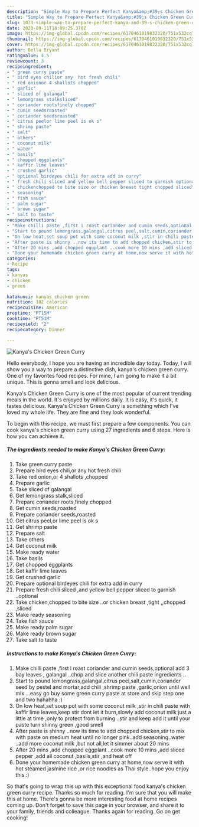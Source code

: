 ```yaml
---
description: "Simple Way to Prepare Perfect Kanya&amp;#39;s Chicken Green Curry"
title: "Simple Way to Prepare Perfect Kanya&amp;#39;s Chicken Green Curry"
slug: 1073-simple-way-to-prepare-perfect-kanya-and-39-s-chicken-green-curry
date: 2020-09-11T18:09:25.370Z
image: https://img-global.cpcdn.com/recipes/6170461019832320/751x532cq70/kanyas-chicken-green-curry-recipe-main-photo.jpg
thumbnail: https://img-global.cpcdn.com/recipes/6170461019832320/751x532cq70/kanyas-chicken-green-curry-recipe-main-photo.jpg
cover: https://img-global.cpcdn.com/recipes/6170461019832320/751x532cq70/kanyas-chicken-green-curry-recipe-main-photo.jpg
author: Della Bryant
ratingvalue: 4.5
reviewcount: 3
recipeingredient:
- " green curry paste"
- " bird eyes chilior any  hot fresh chili"
- " red onionor 4 shallots chopped"
- " garlic"
- " sliced of galangal"
- " lemongrass stalksliced"
- " coriander rootsfinely chopped"
- " cumin seedsroasted"
- " coriander seedsroasted"
- " citrus peelor lime peel is ok s"
- " shrimp paste"
- " salt"
- " others"
- " coconut milk"
- " water"
- " basils"
- " chopped eggplants"
- " kaffir lime leaves"
- " crushed garlic"
- " optional birdeyes chili for extra add in curry"
- " fresh chili sliced and yellow bell pepper sliced to garnish optional"
- " chickenchopped to bite size or chicken breast tight chopped sliced"
- " seasoning"
- " fish sauce"
- " palm sugar"
- " brown sugar"
- " salt to taste"
recipeinstructions:
- "Make chilli paste ,first i roast coriander and cumin seeds,optional add 3 bay leaves , galangal ..chop and slice another chili paste ingredients .."
- "Start to pound lemongrass,galangal,citrus peel,salt,cumin,coriander seed  by pestel and mortar,add chili ,shrimp paste ,garlic,onion until well mix ...easy go buy some green curry paste at store and skip step one and two hahahha :)"
- "On low heat,set soup pot with some coconut milk ,stir in chili paste with kaffir lime leaves,keep stir dont let it burn,slowly add coconut milk just a little at time ,only to protect from burning ..stir and keep add it until your paste turn shinny green ,good smell"
- "After paste is shinny ..now its time to add chopped chicken,stir to mix with paste on medium heat until no longer pink..add seasoning..water ..add more coconut milk ,but not all,let it simmer about 20 mins"
- "After 20 mins ,add chopped eggplant ..cook more 10 mins ,add sliced pepper ,add all coconut ,basils,stir ,and heat off"
- "Done your homemade chicken green curry at home,now serve it with hot steamed jasmine rice ,or rice noodles as Thai style..hope you enjoy this :)"
categories:
- Recipe
tags:
- kanyas
- chicken
- green

katakunci: kanyas chicken green 
nutrition: 182 calories
recipecuisine: American
preptime: "PT15M"
cooktime: "PT51M"
recipeyield: "2"
recipecategory: Dinner

---
```



![Kanya&#39;s Chicken Green Curry](https://img-global.cpcdn.com/recipes/6170461019832320/751x532cq70/kanyas-chicken-green-curry-recipe-main-photo.jpg)

Hello everybody, I hope you are having an incredible day today. Today, I will show you a way to prepare a distinctive dish, kanya&#39;s chicken green curry. One of my favorites food recipes. For mine, I am going to make it a bit unique. This is gonna smell and look delicious.



Kanya&#39;s Chicken Green Curry is one of the most popular of current trending meals in the world. It's enjoyed by millions daily. It is easy, it's quick, it tastes delicious. Kanya&#39;s Chicken Green Curry is something which I've loved my whole life. They are fine and they look wonderful.


To begin with this recipe, we must first prepare a few components. You can cook kanya&#39;s chicken green curry using 27 ingredients and 6 steps. Here is how you can achieve it.

<!--inarticleads1-->

##### The ingredients needed to make Kanya&#39;s Chicken Green Curry:

1. Take  green curry paste
1. Prepare  bird eyes chili,or any  hot fresh chili
1. Take  red onion,or 4 shallots ,chopped
1. Prepare  garlic
1. Take  sliced of galangal
1. Get  lemongrass stalk,sliced
1. Prepare  coriander roots,finely chopped
1. Get  cumin seeds,roasted
1. Prepare  coriander seeds,roasted
1. Get  citrus peel,or lime peel is ok s
1. Get  shrimp paste
1. Prepare  salt
1. Take  others
1. Get  coconut milk
1. Make ready  water
1. Take  basils
1. Get  chopped eggplants
1. Get  kaffir lime leaves
1. Get  crushed garlic
1. Prepare  optional birdeyes chili for extra add in curry
1. Prepare  fresh chili sliced ,and yellow bell pepper sliced to garnish ..optional
1. Take  chicken,chopped to bite size ..or chicken breast ,tight ,,chopped ,sliced
1. Make ready  seasoning
1. Take  fish sauce
1. Make ready  palm sugar
1. Make ready  brown sugar
1. Take  salt to taste




<!--inarticleads2-->

##### Instructions to make Kanya&#39;s Chicken Green Curry:

1. Make chilli paste ,first i roast coriander and cumin seeds,optional add 3 bay leaves , galangal ..chop and slice another chili paste ingredients ..
1. Start to pound lemongrass,galangal,citrus peel,salt,cumin,coriander seed  by pestel and mortar,add chili ,shrimp paste ,garlic,onion until well mix ...easy go buy some green curry paste at store and skip step one and two hahahha :)
1. On low heat,set soup pot with some coconut milk ,stir in chili paste with kaffir lime leaves,keep stir dont let it burn,slowly add coconut milk just a little at time ,only to protect from burning ..stir and keep add it until your paste turn shinny green ,good smell
1. After paste is shinny ..now its time to add chopped chicken,stir to mix with paste on medium heat until no longer pink..add seasoning..water ..add more coconut milk ,but not all,let it simmer about 20 mins
1. After 20 mins ,add chopped eggplant ..cook more 10 mins ,add sliced pepper ,add all coconut ,basils,stir ,and heat off
1. Done your homemade chicken green curry at home,now serve it with hot steamed jasmine rice ,or rice noodles as Thai style..hope you enjoy this :)




So that's going to wrap this up with this exceptional food kanya&#39;s chicken green curry recipe. Thanks so much for reading. I'm sure that you will make this at home. There's gonna be more interesting food at home recipes coming up. Don't forget to save this page in your browser, and share it to your family, friends and colleague. Thanks again for reading. Go on get cooking!
